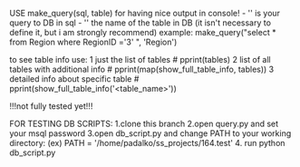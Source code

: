 
USE make_query(sql, table) for having nice output in console!
    - '<sql>' is your query to DB in sql
    - '<table>' the name of the table in DB (it isn't necessary to define it, but i am strongly recommend)
example: make_query("select * from Region where RegionID ='3' ", 'Region')

to see table info use:
1 just the list of tables
    # pprint(tables)
2 list of all tables with additional info
    # pprint(map(show_full_table_info, tables))
3 detailed info about specific table
    # pprint(show_full_table_info('<table_name>'))

!!!not fully tested yet!!!

FOR TESTING DB SCRIPTS:
    1.clone this branch
    2.open query.py and set your msql password
    3.open db_script.py and change PATH to your working directory:
      (ex) PATH = '/home/padalko/ss_projects/164.test'
    4. run python db_script.py  